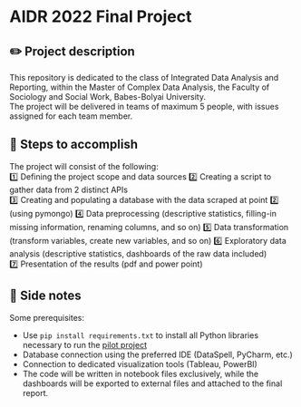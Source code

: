 # AIDR 2022 Final Project

## :pencil2: Project description
This repository is dedicated to the class of Integrated Data Analysis and Reporting, within the Master of Complex Data Analysis, the Faculty of Sociology and Social Work, Babes-Bolyai University.  
The project will be delivered in teams of maximum 5 people, with issues assigned for each team member.

## :100: Steps to accomplish
The project will consist of the following:  
:one: Defining the project scope and data sources
:two: Creating a script to gather data from 2 distinct APIs  
:three: Creating and populating a database with the data scraped at point :two: (using pymongo)
:four: Data preprocessing (descriptive statistics, filling-in missing information, renaming columns, and so on)
:five: Data transformation (transform variables, create new variables, and so on)
:six: Exploratory data analysis (descriptive statistics, dashboards of the raw data included)  
:seven: Presentation of the results (pdf and power point)  

## :memo: Side notes
Some prerequisites:
* Use `pip install requirements.txt` to install all Python libraries necessary to run the [pilot project](pilot_project.ipynb)
* Database connection using the preferred IDE (DataSpell, PyCharm, etc.)
* Connection to dedicated visualization tools (Tableau, PowerBI)
* The code will be written in notebook files exclusively, while the dashboards will be exported to external files and attached to the final report.
